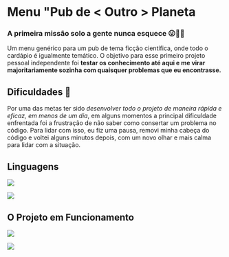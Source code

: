 # Menu "Pub de < Outro > Planeta

### A primeira missão solo a gente nunca esquece 😜🐱‍🚀

Um menu genérico para um pub de tema ficção científica, onde todo o cardápio é igualmente temático. O objetivo para esse primeiro projeto pessoal independente foi **testar os conhecimento até aqui e me virar majoritariamente sozinha com quaisquer problemas que eu encontrasse.**

## Dificuldades 🤯

Por uma das metas ter sido *desenvolver todo o projeto de maneira rápida e eficaz, em menos de um dia*, em alguns momentos a principal dificuldade enfrentada foi a frustração de não saber como consertar um problema no código. Para lidar com isso, eu fiz uma pausa, removi minha cabeça do código e voltei alguns minutos depois, com um novo olhar e mais calma para lidar com a situação.

## Linguagens

![](../logo-html5.png)

![](../logo-css3.png)

## O Projeto em Funcionamento

![](../menu-desktop.gif)

![](../menu-responsivo.gif)
